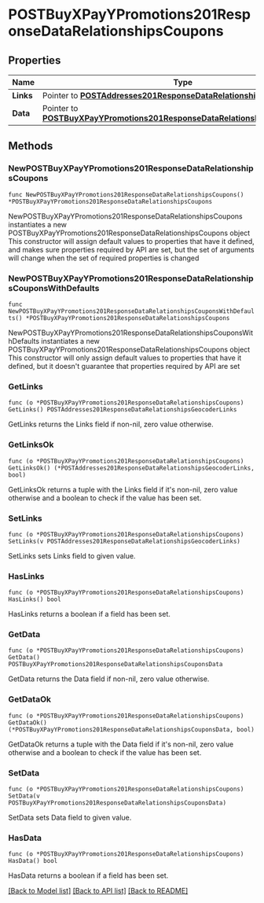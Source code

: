 # POSTBuyXPayYPromotions201ResponseDataRelationshipsCoupons

## Properties

Name | Type | Description | Notes
------------ | ------------- | ------------- | -------------
**Links** | Pointer to [**POSTAddresses201ResponseDataRelationshipsGeocoderLinks**](POSTAddresses201ResponseDataRelationshipsGeocoderLinks.md) |  | [optional] 
**Data** | Pointer to [**POSTBuyXPayYPromotions201ResponseDataRelationshipsCouponsData**](POSTBuyXPayYPromotions201ResponseDataRelationshipsCouponsData.md) |  | [optional] 

## Methods

### NewPOSTBuyXPayYPromotions201ResponseDataRelationshipsCoupons

`func NewPOSTBuyXPayYPromotions201ResponseDataRelationshipsCoupons() *POSTBuyXPayYPromotions201ResponseDataRelationshipsCoupons`

NewPOSTBuyXPayYPromotions201ResponseDataRelationshipsCoupons instantiates a new POSTBuyXPayYPromotions201ResponseDataRelationshipsCoupons object
This constructor will assign default values to properties that have it defined,
and makes sure properties required by API are set, but the set of arguments
will change when the set of required properties is changed

### NewPOSTBuyXPayYPromotions201ResponseDataRelationshipsCouponsWithDefaults

`func NewPOSTBuyXPayYPromotions201ResponseDataRelationshipsCouponsWithDefaults() *POSTBuyXPayYPromotions201ResponseDataRelationshipsCoupons`

NewPOSTBuyXPayYPromotions201ResponseDataRelationshipsCouponsWithDefaults instantiates a new POSTBuyXPayYPromotions201ResponseDataRelationshipsCoupons object
This constructor will only assign default values to properties that have it defined,
but it doesn't guarantee that properties required by API are set

### GetLinks

`func (o *POSTBuyXPayYPromotions201ResponseDataRelationshipsCoupons) GetLinks() POSTAddresses201ResponseDataRelationshipsGeocoderLinks`

GetLinks returns the Links field if non-nil, zero value otherwise.

### GetLinksOk

`func (o *POSTBuyXPayYPromotions201ResponseDataRelationshipsCoupons) GetLinksOk() (*POSTAddresses201ResponseDataRelationshipsGeocoderLinks, bool)`

GetLinksOk returns a tuple with the Links field if it's non-nil, zero value otherwise
and a boolean to check if the value has been set.

### SetLinks

`func (o *POSTBuyXPayYPromotions201ResponseDataRelationshipsCoupons) SetLinks(v POSTAddresses201ResponseDataRelationshipsGeocoderLinks)`

SetLinks sets Links field to given value.

### HasLinks

`func (o *POSTBuyXPayYPromotions201ResponseDataRelationshipsCoupons) HasLinks() bool`

HasLinks returns a boolean if a field has been set.

### GetData

`func (o *POSTBuyXPayYPromotions201ResponseDataRelationshipsCoupons) GetData() POSTBuyXPayYPromotions201ResponseDataRelationshipsCouponsData`

GetData returns the Data field if non-nil, zero value otherwise.

### GetDataOk

`func (o *POSTBuyXPayYPromotions201ResponseDataRelationshipsCoupons) GetDataOk() (*POSTBuyXPayYPromotions201ResponseDataRelationshipsCouponsData, bool)`

GetDataOk returns a tuple with the Data field if it's non-nil, zero value otherwise
and a boolean to check if the value has been set.

### SetData

`func (o *POSTBuyXPayYPromotions201ResponseDataRelationshipsCoupons) SetData(v POSTBuyXPayYPromotions201ResponseDataRelationshipsCouponsData)`

SetData sets Data field to given value.

### HasData

`func (o *POSTBuyXPayYPromotions201ResponseDataRelationshipsCoupons) HasData() bool`

HasData returns a boolean if a field has been set.


[[Back to Model list]](../README.md#documentation-for-models) [[Back to API list]](../README.md#documentation-for-api-endpoints) [[Back to README]](../README.md)


